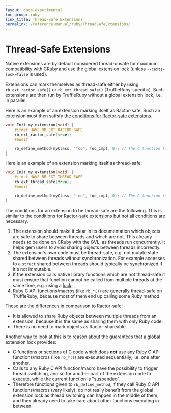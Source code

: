 ```yaml
---
layout: docs-experimental
toc_group: ruby
link_title: Thread-Safe Extensions
permalink: /reference-manual/ruby/ThreadSafeExtensions/
---
```

# Thread-Safe Extensions

Native extensions are by default considered thread-unsafe for maximum compatibility with CRuby and use the global extension lock (unless `--cexts-lock=false` is used).

Extensions can mark themselves as thread-safe either by using `rb_ext_ractor_safe()` or `rb_ext_thread_safe()` (TruffleRuby-specific).
Such extensions are then run by TruffleRuby without a global extension lock, i.e. in parallel.

Here is an example of an extension marking itself as Ractor-safe.
Such an extension must then satisfy [the conditions for Ractor-safe extensions](https://github.com/ruby/ruby/blob/master/doc/extension.rdoc#appendix-f-ractor-support-).
```c
void Init_my_extension(void) {
    #ifdef HAVE_RB_EXT_RACTOR_SAFE
    rb_ext_ractor_safe(true);
    #endif

    rb_define_method(myClass, "foo", foo_impl, 0); // The C function foo_impl can be called from multiple threads in parallel
}
```

Here is an example of an extension marking itself as thread-safe:
```c
void Init_my_extension(void) {
    #ifdef HAVE_RB_EXT_THREAD_SAFE
    rb_ext_thread_safe(true);
    #endif

    rb_define_method(myClass, "foo", foo_impl, 0); // The C function foo_impl can be called from multiple threads in parallel
}
```

The conditions for an extension to be thread-safe are the following.
This is similar to [the conditions for Ractor-safe extensions](https://github.com/ruby/ruby/blob/master/doc/extension.rdoc#appendix-f-ractor-support-) but not all conditions are necessary.
1. The extension should make it clear in its documentation which objects are safe to share between threads and which are not.
   This already needs to be done on CRuby with the GVL, as threads run concurrently.
   It helps gem users to avoid sharing objects between threads incorrectly.
2. The extension's own code must be thread-safe, e.g. not mutate state shared between threads without synchronization.
   For example accesses to a `struct` shared between threads should typically be synchronized if it's not immutable.
3. If the extension calls native library functions which are not thread-safe it must ensure that function cannot be called from multiple threads at the same time, e.g. using a [lock](https://github.com/oracle/truffleruby/blob/fd8dc74a72d107f8e58feaf1be1cfbb2f31d2e85/lib/cext/include/ruby/thread_native.h).
4. Ruby C API functions/macros (like `rb_*()`) are generally thread-safe on TruffleRuby, because most of them end up calling some Ruby method.

These are the differences in comparison to Ractor-safe:
* It is allowed to share Ruby objects between multiple threads from an extension, because it is the same as sharing them with only Ruby code.
* There is no need to mark objects as Ractor-shareable.

Another way to look at this is to reason about the guarantees that a global extension lock provides:
* C functions or sections of C code which does __*not*__ use any Ruby C API functions/macros (like `rb_*()`) are executed sequentially, i.e. one after another.
* Calls to any Ruby C API function/macro have the possibility to trigger thread switching, and so for another part of the extension code to execute, while the current function is "suspended".
* Therefore functions given to `rb_define_method`, if they call Ruby C API functions/macros (very likely), do not really benefit from the global extension lock as thread switching can happen in the middle of them, and they already need to take care about other functions executing in between.
